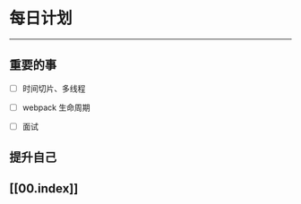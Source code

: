 
# 每日计划
---
## 重要的事

- [ ]  时间切片、多线程
- [ ]  webpack 生命周期
- [ ]  面试



## 提升自己

  



## [[00.index]]











